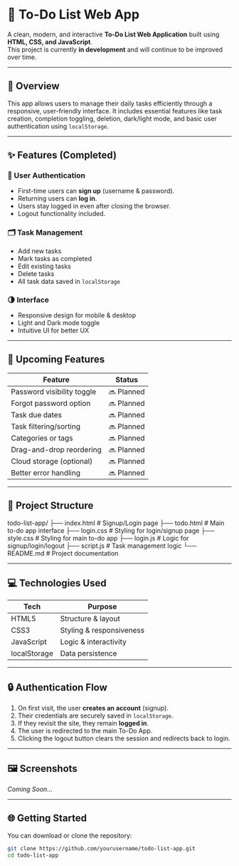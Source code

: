 # 📝 To-Do List Web App

A clean, modern, and interactive **To-Do List Web Application** built using **HTML, CSS, and JavaScript**.  
This project is currently **in development** and will continue to be improved over time.

---

## 📌 Overview

This app allows users to manage their daily tasks efficiently through a responsive, user-friendly interface. It includes essential features like task creation, completion toggling, deletion, dark/light mode, and basic user authentication using `localStorage`.

---

## ✨ Features (Completed)

### 🔐 User Authentication
- First-time users can **sign up** (username & password).
- Returning users can **log in**.
- Users stay logged in even after closing the browser.
- Logout functionality included.

### 🗂️ Task Management
- Add new tasks
- Mark tasks as completed
- Edit existing tasks
- Delete tasks
- All task data saved in `localStorage`

### 🌗 Interface
- Responsive design for mobile & desktop
- Light and Dark mode toggle
- Intuitive UI for better UX

---

## 🚧 Upcoming Features

| Feature                     | Status     |
|----------------------------|------------|
| Password visibility toggle | 🔜 Planned |
| Forgot password option     | 🔜 Planned |
| Task due dates             | 🔜 Planned |
| Task filtering/sorting     | 🔜 Planned |
| Categories or tags         | 🔜 Planned |
| Drag-and-drop reordering   | 🔜 Planned |
| Cloud storage (optional)   | 🔜 Planned |
| Better error handling      | 🔜 Planned |

---

## 📁 Project Structure

todo-list-app/
├── index.html # Signup/Login page
├── todo.html # Main to-do app interface
├── login.css # Styling for login/signup page
├── style.css # Styling for main to-do app
├── login.js # Logic for signup/login/logout
├── script.js # Task management logic
└── README.md # Project documentation


---

## 💻 Technologies Used

| Tech         | Purpose                  |
|--------------|--------------------------|
| HTML5        | Structure & layout       |
| CSS3         | Styling & responsiveness |
| JavaScript   | Logic & interactivity    |
| localStorage | Data persistence         |

---

## 🔒 Authentication Flow

1. On first visit, the user **creates an account** (signup).
2. Their credentials are securely saved in `localStorage`.
3. If they revisit the site, they remain **logged in**.
4. The user is redirected to the main To-Do App.
5. Clicking the logout button clears the session and redirects back to login.

---

## 🖼️ Screenshots

*Coming Soon...*

---

## 🌐 Getting Started

You can download or clone the repository:

```bash
git clone https://github.com/yourusername/todo-list-app.git
cd todo-list-app
